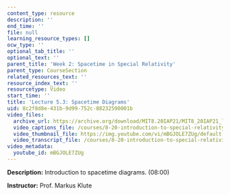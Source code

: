 ```yaml
---
content_type: resource
description: ''
end_time: ''
file: null
learning_resource_types: []
ocw_type: ''
optional_tab_title: ''
optional_text: ''
parent_title: 'Week 2: Spacetime in Special Relativity'
parent_type: CourseSection
related_resources_text: ''
resource_index_text: ''
resourcetype: Video
start_time: ''
title: 'Lecture 5.3: Spacetime Diagrams'
uid: 8c2f8d8e-431b-9d99-752c-88232590001b
video_files:
  archive_url: https://archive.org/download/MIT8.20IAP21/MIT8_20IAP21_lec05-3_300k.mp4
  video_captions_file: /courses/8-20-introduction-to-special-relativity-january-iap-2021/d4accffd4d1b570799c03414fcfa87c1_mBGJOLE7ZUg.vtt
  video_thumbnail_file: https://img.youtube.com/vi/mBGJOLE7ZUg/default.jpg
  video_transcript_file: /courses/8-20-introduction-to-special-relativity-january-iap-2021/5807dcbad163990014ac09eb0bb8b082_mBGJOLE7ZUg.pdf
video_metadata:
  youtube_id: mBGJOLE7ZUg
---
```


**Description:** Introduction to spacetime diagrams. (08:00)

**Instructor:** Prof. Markus Klute



